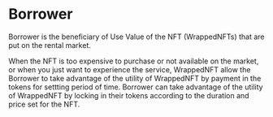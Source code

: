 # Borrower

Borrower is the beneficiary of Use Value of the NFT (WrappedNFTs) that are put on the rental market.

When the NFT is too expensive to purchase or not available on the market, or when you just want to experience the service, WrappedNFT allow the Borrower to take advantage of the utility of WrappedNFT by payment in the tokens for settting period of time. Borrower can take advantage of the utility of WrappedNFT by locking in their tokens according to the duration and price set for the NFT.
